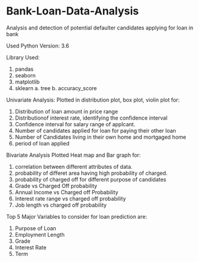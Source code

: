 # Bank-Loan-Data-Analysis
Analysis and detection of potential defaulter candidates applying for loan in bank

Used Python Version: 3.6

Library Used:
1. pandas
2. seaborn
3. matplotlib
4. sklearn
  a. tree
  b. accuracy_score
  
Univariate Analysis:
Plotted in distribution plot, box plot, violin plot for:
1. Distribution of loan amount in price range
2. Distributionof interest rate, identifying the confidence interval
3. Confidence interval for salary range of applcant.
4. Number of candidates applied for loan for paying their other loan
5. Number of Candidates living in their own home and mortgaged home
6. period of loan applied

Bivariate Analysis
Plotted Heat map and Bar graph for:
1. correlation between different attributes of data.
2. probability of differet area having high probability of charged.
3. probability of charged off for different purpose of candidates
4. Grade vs Charged Off probability
5. Annual Income vs Charged off Probability
6. Interest rate range vs charged off probability
7. Job length vs charged off probability

Top 5 Major Variables to consider for loan prediction are:
1. Purpose of Loan
2. Employment Length
3. Grade
4. Interest Rate
5. Term
